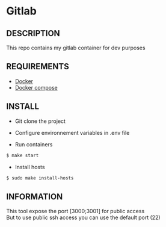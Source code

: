 Gitlab
============

DESCRIPTION
-----------

This repo contains my gitlab container for dev purposes

REQUIREMENTS
------------

* [Docker](https://www.docker.com/)
* [Docker compose](https://github.com/docker/compose)

INSTALL
-------

- Git clone the project

- Configure environnement variables in .env file

- Run containers

```bash
$ make start
```

- Install hosts

```bash
$ sudo make install-hosts
```

INFORMATION
-----------

This tool expose the port [3000;3001] for public access  
But to use public ssh access you can use the default port (22)
